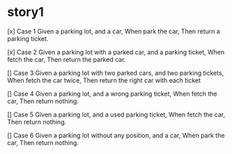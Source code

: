 # story1
[x] Case 1 
    Given a parking lot, and a car, 
    When park the car, 
    Then return a parking ticket.

[x] Case 2 
    Given a parking lot with a parked car, and a parking ticket, 
    When fetch the car, 
    Then return the parked car.

[] Case 3 
    Given a parking lot with two parked cars, and two parking tickets, 
    When fetch the car twice, 
    Then return the right car with each ticket

[] Case 4 
    Given a parking lot, and a wrong parking ticket, 
    When fetch the car, 
    Then return nothing.

[] Case 5 
    Given a parking lot, and a used parking ticket, 
    When fetch the car, 
    Then return nothing.

[] Case 6 
    Given a parking lot without any position, and a car, 
    When park the car, 
    Then return nothing.